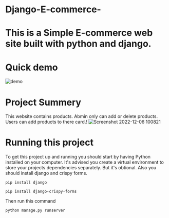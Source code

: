 # Django-E-commerce-

# This is a Simple E-commerce web site built with python and django.



# Quick demo
![demo](https://user-images.githubusercontent.com/84848431/205823163-ea827a70-4208-498f-bff5-a98bbcf6c60a.gif)


# Project Summery
This website contains products. Abmin only can add or delete products. Users can add products to there card.!
![Screenshot 2022-12-06 100821](https://user-images.githubusercontent.com/84848431/205823592-3a8ef083-ac73-4b77-b20c-42ee9d201684.png)



# Running this project
To get this project up and running you should start by having Python installed on your computer. It's advised you create a virtual environment to store your projects dependencies separately. 
But it's obtional. Also you should install django and crispy forms.

```
pip install django
```

```
pip install django-crispy-forms
```
Then run this command
```
python manage.py runserver
```
